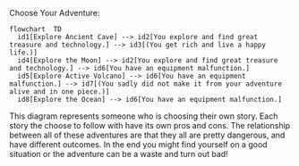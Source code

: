 Choose Your Adventure:

```mermaid
flowchart  TD
  id1[Explore Ancient Cave] --> id2[You explore and find great treasure and technology.] --> id3[(You get rich and live a happy life.)] 
  id4[Explore the Moon] --> id2[You explore and find great treasure and technology.] --> id6[You have an equipment malfunction.]
  id5[Explore Active Volcano] --> id6[You have an equipment malfunction.] --> id7[(You sadly did not make it from your adventure alive and in one piece.)]
  id8[Explore the Ocean] --> id6[You have an equipment malfunction.] 
```
This diagram represents someone who is choosing their own story. Each story the choose to follow with have its own pros and cons. The relationship between all of these adventures are that they all are pretty dangerous, and have different outcomes. In the end you might find yourself on a good situation or the adventure can be a waste and turn out bad!
